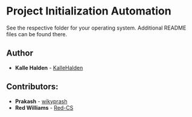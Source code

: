 # Project Initialization Automation
See the respective folder for your operating system. Additional README files can be found there.

## Author
* **Kalle Halden** - [KalleHalden](https://github.com/KalleHalden)
## Contributors:
* **Prakash** - [wikyprash](https://github.com/wikyprash)
* **Red Williams** - [Red-CS](https://github.com/Red-CS)